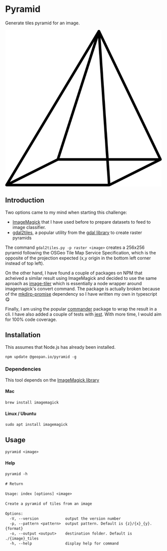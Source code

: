 # Pyramid

Generate tiles pyramid for an image.

![alt text](./pyramid.png)

## Introduction

Two options came to my mind when starting this challenge:

- [ImageMagick](https://imagemagick.org) that I have used before to prepare datasets to feed to image classifier.
- [gdal2tiles](https://gdal.org/programs/gdal2tiles.html), a popular utility from the [gdal library](https://gdal.org/) to create raster pyramids

The command `gdal2tiles.py -p raster <image>` creates a 256x256 pyramid following the OSGeo Tile Map Service Specification, which is the opposite of the projection expected (x,y origin in the bottom left corner instead of top left).

On the other hand, I have found a couple of packages on NPM that acheived a similar result using ImageMagick and decided to use the same aproach as [image-tiler](https://www.npmjs.com/package/image-tiler) which is essentially a node wrapper around imagemagick's convert command. The package is actually broken because of the [mkdirp-promise](https://www.npmjs.com/package/mkdirp-promise) dependency so I have written my own in typescript :yum:

Finally, I am using the popular [commander](https://github.com/tj/commander.js#readme) package to wrap the result in a cli. I have also added a couple of tests with [jest](https://jestjs.io/). With more time, I would aim for 100% code coverage.

## Installation

This assumes that Node.js has already been installed.

```shell
npm update @geopan.io/pyramid -g
```

### Dependencies

This tool depends on the [ImageMagick library](https://imagemagick.org/script/download.php)

#### Mac

```shell
brew install imagemagick
```

#### Linux / Ubuntu

```shell
sudo apt install imagemagick
```

## Usage

```shell
pyramid <image>
```

#### Help

```shell
pyramid -h

# Return

Usage: index [options] <image>

Create a pyramid of tiles from an image

Options:
  -V, --version            output the version number
  -p, --pattern <pattern>  output pattern. Default is {z}/{x}_{y}.{format}
  -o, --output <output>    destination folder. Default is ./{image}_tiles
  -h, --help               display help for command
```
